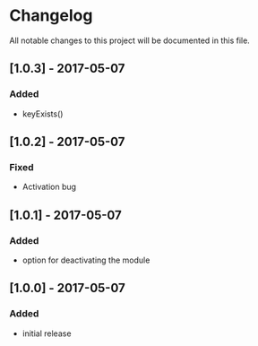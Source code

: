 # Changelog
All notable changes to this project will be documented in this file.

## [1.0.3] - 2017-05-07

### Added
- keyExists()

## [1.0.2] - 2017-05-07

### Fixed
- Activation bug

## [1.0.1] - 2017-05-07

### Added
- option for deactivating the module

## [1.0.0] - 2017-05-07

### Added
- initial release